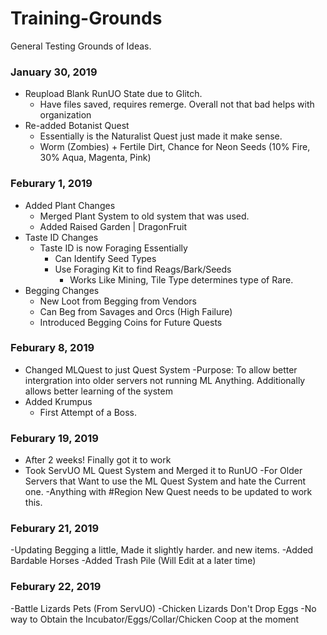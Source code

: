 # Training-Grounds
General Testing Grounds of Ideas.

### January 30, 2019
- Reupload Blank RunUO State due to Glitch.
  - Have files saved, requires remerge. Overall not that bad helps with organization
- Re-added Botanist Quest
  - Essentially is the Naturalist Quest just made it make sense. 
  - Worm (Zombies) + Fertile Dirt, Chance for Neon Seeds (10% Fire, 30% Aqua, Magenta, Pink)

### Feburary 1, 2019
- Added Plant Changes
  - Merged Plant System to old system that was used.
  - Added Raised Garden | DragonFruit
- Taste ID Changes  
  - Taste ID is now Foraging Essentially
    - Can Identify Seed Types
	- Use Foraging Kit to find Reags/Bark/Seeds
	  - Works Like Mining, Tile Type determines type of Rare.
- Begging Changes
  - New Loot from Begging from Vendors
  - Can Beg from Savages and Orcs (High Failure)
  - Introduced Begging Coins for Future Quests
  
### Feburary 8, 2019
- Changed MLQuest to just Quest System
	-Purpose: To allow better intergration into older servers not running ML Anything. Additionally allows better learning of the system
- Added Krumpus
  - First Attempt of a Boss.
  
### Feburary 19, 2019
- After 2 weeks! Finally got it to work
- Took ServUO ML Quest System and Merged it to RunUO
	-For Older Servers that Want to use the ML Quest System and hate the Current one.
	-Anything with #Region New Quest needs to be updated to work this. 
	
### Feburary 21, 2019
-Updating Begging a little, Made it slightly harder. and new items.
-Added Bardable Horses
-Added Trash Pile (Will Edit at a later time) 

### Feburary 22, 2019
-Battle Lizards Pets (From ServUO)
	-Chicken Lizards Don't Drop Eggs
	-No way to Obtain the Incubator/Eggs/Collar/Chicken Coop at the moment
